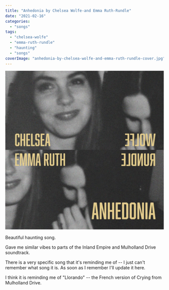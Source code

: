 ```yaml
---
title: "Anhedonia by Chelsea Wolfe-and Emma Ruth-Rundle"
date: "2021-02-16"
categories: 
  - "songs"
tags: 
  - "chelsea-wolfe"
  - "emma-ruth-rundle"
  - "haunting"
  - "songs"
coverImage: "anhedonia-by-chelsea-wolfe-and-emma-ruth-rundle-cover.jpg"
---
```


[![](images/anhedonia-by-chelsea-wolfe-and-emma-ruth-rundle-cover-1024x1024.jpg)](https://davidpeach.co.uk/wp-content/uploads/2023/05/anhedonia-by-chelsea-wolfe-and-emma-ruth-rundle-cover.jpg)

Beautiful haunting song.

Gave me similar vibes to parts of the Inland Empire and Mulholland Drive soundtrack.

There is a very specific song that it's reminding me of -- I just can't remember what song it is. As soon as I remember I'll update it here.

I think it is reminding me of "Llorando" -- the French version of Crying from Mulholland Drive.
